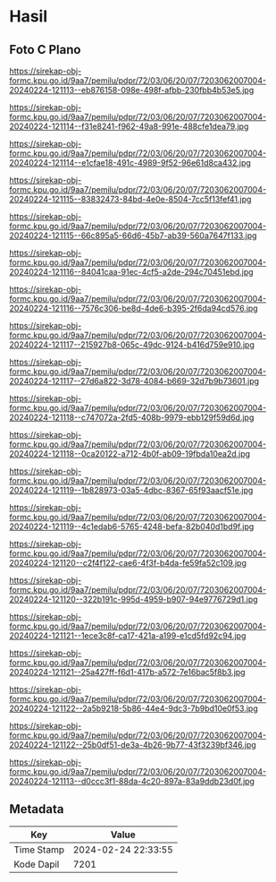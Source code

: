 # Hasil

## Foto C Plano

https://sirekap-obj-formc.kpu.go.id/9aa7/pemilu/pdpr/72/03/06/20/07/7203062007004-20240224-121113--eb876158-098e-498f-afbb-230fbb4b53e5.jpg

https://sirekap-obj-formc.kpu.go.id/9aa7/pemilu/pdpr/72/03/06/20/07/7203062007004-20240224-121114--f31e8241-f962-49a8-991e-488cfe1dea79.jpg

https://sirekap-obj-formc.kpu.go.id/9aa7/pemilu/pdpr/72/03/06/20/07/7203062007004-20240224-121114--e1cfae18-491c-4989-9f52-96e61d8ca432.jpg

https://sirekap-obj-formc.kpu.go.id/9aa7/pemilu/pdpr/72/03/06/20/07/7203062007004-20240224-121115--83832473-84bd-4e0e-8504-7cc5f13fef41.jpg

https://sirekap-obj-formc.kpu.go.id/9aa7/pemilu/pdpr/72/03/06/20/07/7203062007004-20240224-121115--66c895a5-66d6-45b7-ab39-560a7647f133.jpg

https://sirekap-obj-formc.kpu.go.id/9aa7/pemilu/pdpr/72/03/06/20/07/7203062007004-20240224-121116--84041caa-91ec-4cf5-a2de-294c70451ebd.jpg

https://sirekap-obj-formc.kpu.go.id/9aa7/pemilu/pdpr/72/03/06/20/07/7203062007004-20240224-121116--7576c306-be8d-4de6-b395-2f6da94cd576.jpg

https://sirekap-obj-formc.kpu.go.id/9aa7/pemilu/pdpr/72/03/06/20/07/7203062007004-20240224-121117--215927b8-065c-49dc-9124-b416d759e910.jpg

https://sirekap-obj-formc.kpu.go.id/9aa7/pemilu/pdpr/72/03/06/20/07/7203062007004-20240224-121117--27d6a822-3d78-4084-b669-32d7b9b73601.jpg

https://sirekap-obj-formc.kpu.go.id/9aa7/pemilu/pdpr/72/03/06/20/07/7203062007004-20240224-121118--c747072a-2fd5-408b-9979-ebb129f59d6d.jpg

https://sirekap-obj-formc.kpu.go.id/9aa7/pemilu/pdpr/72/03/06/20/07/7203062007004-20240224-121118--0ca20122-a712-4b0f-ab09-19fbda10ea2d.jpg

https://sirekap-obj-formc.kpu.go.id/9aa7/pemilu/pdpr/72/03/06/20/07/7203062007004-20240224-121119--1b828973-03a5-4dbc-8367-65f93aacf51e.jpg

https://sirekap-obj-formc.kpu.go.id/9aa7/pemilu/pdpr/72/03/06/20/07/7203062007004-20240224-121119--4c1edab6-5765-4248-befa-82b040d1bd9f.jpg

https://sirekap-obj-formc.kpu.go.id/9aa7/pemilu/pdpr/72/03/06/20/07/7203062007004-20240224-121120--c2f4f122-cae6-4f3f-b4da-fe59fa52c109.jpg

https://sirekap-obj-formc.kpu.go.id/9aa7/pemilu/pdpr/72/03/06/20/07/7203062007004-20240224-121120--322b191c-995d-4959-b907-94e9776729d1.jpg

https://sirekap-obj-formc.kpu.go.id/9aa7/pemilu/pdpr/72/03/06/20/07/7203062007004-20240224-121121--1ece3c8f-ca17-421a-a199-e1cd5fd92c94.jpg

https://sirekap-obj-formc.kpu.go.id/9aa7/pemilu/pdpr/72/03/06/20/07/7203062007004-20240224-121121--25a427ff-f6d1-417b-a572-7e16bac5f8b3.jpg

https://sirekap-obj-formc.kpu.go.id/9aa7/pemilu/pdpr/72/03/06/20/07/7203062007004-20240224-121122--2a5b9218-5b86-44e4-9dc3-7b9bd10e0f53.jpg

https://sirekap-obj-formc.kpu.go.id/9aa7/pemilu/pdpr/72/03/06/20/07/7203062007004-20240224-121122--25b0df51-de3a-4b26-9b77-43f3239bf346.jpg

https://sirekap-obj-formc.kpu.go.id/9aa7/pemilu/pdpr/72/03/06/20/07/7203062007004-20240224-121113--d0ccc3f1-88da-4c20-897a-83a9ddb23d0f.jpg


## Metadata

| Key        | Value               |
| ---------- | ------------------- |
| Time Stamp | 2024-02-24 22:33:55 |
| Kode Dapil | 7201                |



